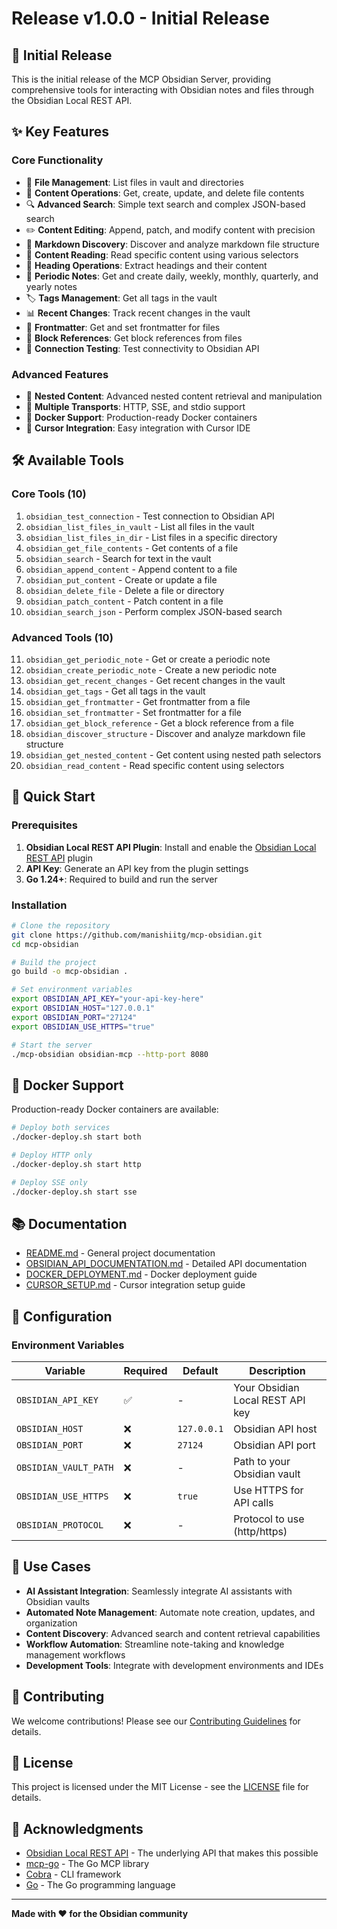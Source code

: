 # Release v1.0.0 - Initial Release

## 🎉 Initial Release

This is the initial release of the MCP Obsidian Server, providing comprehensive tools for interacting with Obsidian notes and files through the Obsidian Local REST API.

## ✨ Key Features

### Core Functionality
- 📁 **File Management**: List files in vault and directories
- 📄 **Content Operations**: Get, create, update, and delete file contents
- 🔍 **Advanced Search**: Simple text search and complex JSON-based search
- ✏️ **Content Editing**: Append, patch, and modify content with precision
- 🎯 **Markdown Discovery**: Discover and analyze markdown file structure
- 📖 **Content Reading**: Read specific content using various selectors
- 📝 **Heading Operations**: Extract headings and their content
- 📅 **Periodic Notes**: Get and create daily, weekly, monthly, quarterly, and yearly notes
- 🏷️ **Tags Management**: Get all tags in the vault
- 📊 **Recent Changes**: Track recent changes in the vault
- 📄 **Frontmatter**: Get and set frontmatter for files
- 🔗 **Block References**: Get block references from files
- 🔗 **Connection Testing**: Test connectivity to Obsidian API

### Advanced Features
- 🔄 **Nested Content**: Advanced nested content retrieval and manipulation
- 🚀 **Multiple Transports**: HTTP, SSE, and stdio support
- 🐳 **Docker Support**: Production-ready Docker containers
- 🎯 **Cursor Integration**: Easy integration with Cursor IDE

## 🛠️ Available Tools

### Core Tools (10)
1. `obsidian_test_connection` - Test connection to Obsidian API
2. `obsidian_list_files_in_vault` - List all files in the vault
3. `obsidian_list_files_in_dir` - List files in a specific directory
4. `obsidian_get_file_contents` - Get contents of a file
5. `obsidian_search` - Search for text in the vault
6. `obsidian_append_content` - Append content to a file
7. `obsidian_put_content` - Create or update a file
8. `obsidian_delete_file` - Delete a file or directory
9. `obsidian_patch_content` - Patch content in a file
10. `obsidian_search_json` - Perform complex JSON-based search

### Advanced Tools (10)
11. `obsidian_get_periodic_note` - Get or create a periodic note
12. `obsidian_create_periodic_note` - Create a new periodic note
13. `obsidian_get_recent_changes` - Get recent changes in the vault
14. `obsidian_get_tags` - Get all tags in the vault
15. `obsidian_get_frontmatter` - Get frontmatter from a file
16. `obsidian_set_frontmatter` - Set frontmatter for a file
17. `obsidian_get_block_reference` - Get a block reference from a file
18. `obsidian_discover_structure` - Discover and analyze markdown file structure
19. `obsidian_get_nested_content` - Get content using nested path selectors
20. `obsidian_read_content` - Read specific content using selectors

## 🚀 Quick Start

### Prerequisites
1. **Obsidian Local REST API Plugin**: Install and enable the [Obsidian Local REST API](https://github.com/coddingtonbear/obsidian-local-rest-api) plugin
2. **API Key**: Generate an API key from the plugin settings
3. **Go 1.24+**: Required to build and run the server

### Installation
```bash
# Clone the repository
git clone https://github.com/manishiitg/mcp-obsidian.git
cd mcp-obsidian

# Build the project
go build -o mcp-obsidian .

# Set environment variables
export OBSIDIAN_API_KEY="your-api-key-here"
export OBSIDIAN_HOST="127.0.0.1"
export OBSIDIAN_PORT="27124"
export OBSIDIAN_USE_HTTPS="true"

# Start the server
./mcp-obsidian obsidian-mcp --http-port 8080
```

## 🐳 Docker Support

Production-ready Docker containers are available:

```bash
# Deploy both services
./docker-deploy.sh start both

# Deploy HTTP only
./docker-deploy.sh start http

# Deploy SSE only
./docker-deploy.sh start sse
```

## 📚 Documentation

- [README.md](README.md) - General project documentation
- [OBSIDIAN_API_DOCUMENTATION.md](OBSIDIAN_API_DOCUMENTATION.md) - Detailed API documentation
- [DOCKER_DEPLOYMENT.md](DOCKER_DEPLOYMENT.md) - Docker deployment guide
- [CURSOR_SETUP.md](CURSOR_SETUP.md) - Cursor integration setup guide

## 🔧 Configuration

### Environment Variables
| Variable | Required | Default | Description |
|----------|----------|---------|-------------|
| `OBSIDIAN_API_KEY` | ✅ | - | Your Obsidian Local REST API key |
| `OBSIDIAN_HOST` | ❌ | `127.0.0.1` | Obsidian API host |
| `OBSIDIAN_PORT` | ❌ | `27124` | Obsidian API port |
| `OBSIDIAN_VAULT_PATH` | ❌ | - | Path to your Obsidian vault |
| `OBSIDIAN_USE_HTTPS` | ❌ | `true` | Use HTTPS for API calls |
| `OBSIDIAN_PROTOCOL` | ❌ | - | Protocol to use (http/https) |

## 🎯 Use Cases

- **AI Assistant Integration**: Seamlessly integrate AI assistants with Obsidian vaults
- **Automated Note Management**: Automate note creation, updates, and organization
- **Content Discovery**: Advanced search and content retrieval capabilities
- **Workflow Automation**: Streamline note-taking and knowledge management workflows
- **Development Tools**: Integrate with development environments and IDEs

## 🤝 Contributing

We welcome contributions! Please see our [Contributing Guidelines](CONTRIBUTING.md) for details.

## 📄 License

This project is licensed under the MIT License - see the [LICENSE](LICENSE) file for details.

## 🙏 Acknowledgments

- [Obsidian Local REST API](https://github.com/coddingtonbear/obsidian-local-rest-api) - The underlying API that makes this possible
- [mcp-go](https://github.com/mark3labs/mcp-go) - The Go MCP library
- [Cobra](https://github.com/spf13/cobra) - CLI framework
- [Go](https://golang.org/) - The Go programming language

---

**Made with ❤️ for the Obsidian community**

